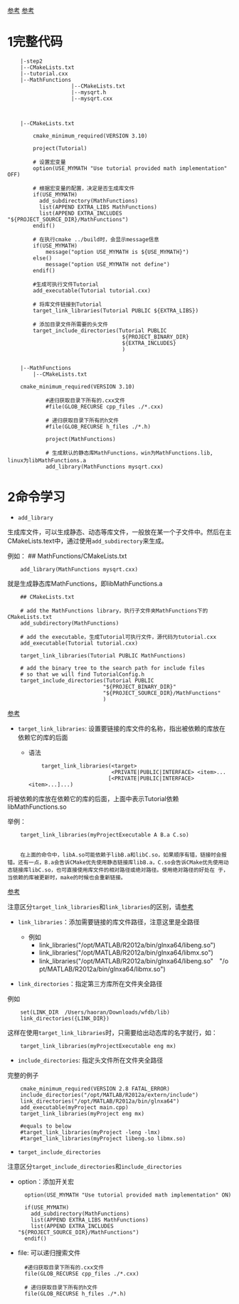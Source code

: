 [参考](https://www.cnblogs.com/standardzero/p/10793746.html)
[参考](https://sqlpy.com/blogs/212533219)

# 1完整代码

		|-step2
		|--CMakeLists.txt
		|--tutorial.cxx
		|--MathFunctions
						|--CMakeLists.txt
						|--mysqrt.h
						|--mysqrt.cxx
		
		
		
		|--CMakeLists.txt
		
			cmake_minimum_required(VERSION 3.10)
			
			project(Tutorial)
			
			# 设置宏变量
			option(USE_MYMATH "Use tutorial provided math implementation" OFF)

			# 根据宏变量的配置，决定是否生成库文件
			if(USE_MYMATH)
			  add_subdirectory(MathFunctions)
			  list(APPEND EXTRA_LIBS MathFunctions)
			  list(APPEND EXTRA_INCLUDES "${PROJECT_SOURCE_DIR}/MathFunctions")
			endif()
			
			# 在执行cmake ../build时，会显示message信息
			if(USE_MYMATH)
				message("option USE_MYMATH is ${USE_MYMATH}")
			else()
				message("option USE_MYMATH not define")
			endif()

			#生成可执行文件Tutorial
			add_executable(Tutorial tutorial.cxx)
			
			# 将库文件链接到Tutorial
			target_link_libraries(Tutorial PUBLIC ${EXTRA_LIBS})
			
			# 添加目录文件所需要的头文件
			target_include_directories(Tutorial PUBLIC 
										${PROJECT_BINARY_DIR}
										${EXTRA_INCLUDES}
										)
				
		
		|--MathFunctions
			|--CMakeLists.txt
		
		cmake_minimum_required(VERSION 3.10)
		
				#递归获取目录下所有的.cxx文件
				#file(GLOB_RECURSE cpp_files ./*.cxx)
				
				# 递归获取目录下所有的h文件
				#file(GLOB_RECURSE h_files ./*.h)
				
				project(MathFunctions)
				
				# 生成默认的静态库MathFunctions，win为MathFunctions.lib, linux为libMathFunctions.a
				add_library(MathFunctions mysqrt.cxx)


# 2命令学习
- `add_library`

生成库文件，可以生成静态、动态等库文件，一般放在某一个子文件中。然后在主CMakeLists.text中，通过使用`add_subdirectory`来生成。

例如：
		## MathFunctions/CMakeLists.txt		

		add_library(MathFunctions mysqrt.cxx)

就是生成静态库MathFunctions，即libMathFunctions.a


		## CMakeLists.txt

		# add the MathFunctions library，执行子文件夹MathFunctions下的CMakeLists.txt
		add_subdirectory(MathFunctions)
		
		# add the executable，生成Tutorial可执行文件，源代码为tutorial.cxx
		add_executable(Tutorial tutorial.cxx)
		
		target_link_libraries(Tutorial PUBLIC MathFunctions)
		
		# add the binary tree to the search path for include files
		# so that we will find TutorialConfig.h
		target_include_directories(Tutorial PUBLIC
		                          "${PROJECT_BINARY_DIR}"
		                          "${PROJECT_SOURCE_DIR}/MathFunctions"
		                          )


[参考](https://blog.csdn.net/LaineGates/article/details/108242803)

- `target_link_libraries`: 设置要链接的库文件的名称，指出被依赖的库放在依赖它的库的后面

	-	语法
				
				target_link_libraries(<target>
				                      <PRIVATE|PUBLIC|INTERFACE> <item>...
				                     [<PRIVATE|PUBLIC|INTERFACE> <item>...]...)



将被依赖的库放在依赖它的库的后面，上面中表示Tutorial依赖libMathFunctions.so

举例：


		target_link_libraries(myProjectExecutable A B.a C.so)


		在上面的命令中，libA.so可能依赖于libB.a和libC.so，如果顺序有错，链接时会报错。还有一点，B.a会告诉CMake优先使用静态链接库libB.a，C.so会告诉CMake优先使用动态链接库libC.so，也可直接使用库文件的相对路径或绝对路径。使用绝对路径的好处在 于，当依赖的库被更新时，make的时候也会重新链接。

[参考](https://blog.csdn.net/zhujianwei31415/article/details/50727952)

注意区分`target_link_libraries`和`link_libraries`的区别，请[参考](https://blog.csdn.net/u012483097/article/details/109066405)

- `link_libraries`：添加需要链接的库文件路径，注意这里是全路径

	- 例如
		- link_libraries("/opt/MATLAB/R2012a/bin/glnxa64/libeng.so")
		- link_libraries("/opt/MATLAB/R2012a/bin/glnxa64/libmx.so")
		- link_libraries("/opt/MATLAB/R2012a/bin/glnxa64/libeng.so"　"/opt/MATLAB/R2012a/bin/glnxa64/libmx.so")


-  `link_directories`：指定第三方库所在文件夹全路径

例如

		set(LINK_DIR  /Users/haoran/Downloads/wfdb/lib)
		link_directories({LINK_DIR})

这样在使用`target_link_libraries`时，只需要给出动态库的名字就行，如：


		target_link_libraries(myProjectExecutable eng mx)

		
- `include_directories`: 指定头文件所在文件夹全路径


完整的例子

		 
		cmake_minimum_required(VERSION 2.8 FATAL_ERROR)
		include_directories("/opt/MATLAB/R2012a/extern/include")
		link_directories("/opt/MATLAB/R2012a/bin/glnxa64")
		add_executable(myProject main.cpp)
		target_link_libraries(myProject eng mx)
 
		#equals to below
		#target_link_libraries(myProject -leng -lmx)
		#target_link_libraries(myProject libeng.so libmx.so)


- `target_include_directories`

注意区分`target_include_directories`和`include_directories`


- option：添加开关宏

		option(USE_MYMATH "Use tutorial provided math implementation" ON)

		if(USE_MYMATH)
		  add_subdirectory(MathFunctions)
		  list(APPEND EXTRA_LIBS MathFunctions)
		  list(APPEND EXTRA_INCLUDES "${PROJECT_SOURCE_DIR}/MathFunctions")
		endif()
- file: 可以递归搜索文件

		
		#递归获取目录下所有的.cxx文件
		file(GLOB_RECURSE cpp_files ./*.cxx)
		
		# 递归获取目录下所有的h文件
		file(GLOB_RECURSE h_files ./*.h)
